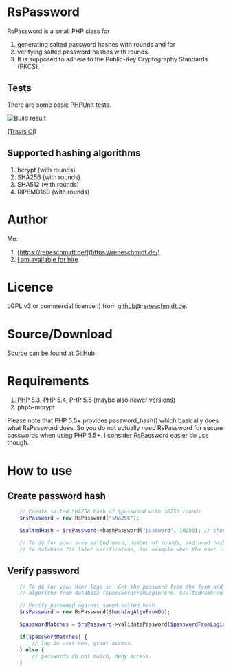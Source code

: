 # RsPassword

RsPassword is a small PHP class for

1. generating salted password hashes with rounds and for
1. verifying salted password hashes with rounds.
1. It is supposed to adhere to the Public-Key Cryptography Standards (PKCS).

## Tests

There are some basic PHPUnit tests.

![Build result](https://api.travis-ci.org/rene-s/RsPassword.png "Build result")

([Travis CI](https://travis-ci.org/rene-s/RsPassword))

## Supported hashing algorithms

1. bcrypt (with rounds)
1. SHA256 (with rounds)
1. SHA512 (with rounds)
1. RIPEMD160 (with rounds)

# Author

Me:

1. [https://reneschmidt.de/](https://reneschmidt.de/)
1. [I am available for hire](mailto:rene+_gth@reneschmidt.de)

# Licence

LGPL v3 or commercial licence :) from github@reneschmidt.de.

# Source/Download

[Source can be found at GitHub](https://github.com/rene-s/RsPassword)

# Requirements

1. PHP 5.3, PHP 5.4, PHP 5.5 (maybe also newer versions)
1. php5-mcrypt

Please note that PHP 5.5+ provides password_hash() which basically does what RsPassword does.
So you do not actually *need* RsPassword for secure passwords when using PHP 5.5+.
I consider RsPassword easier do use though.

# How to use

## Create password hash

```php
    // Create salted SHA256 hash of $password with 10250 rounds
    $rsPassword = new RsPassword("sha256");

    $saltedHash = $rsPassword->hashPassword("password", 10250); // choose 4-15 rounds when hashing using bcrypt

    // To do for you: save salted hash, number of rounds, and used hash algorithm ($saltedHash, 10250, "sha256")
    // to database for later verification, for example when the user logs in.
```

## Verify password

```php
    // To do for you: User logs in. Get the password from the form and get salted hash, number of rounds and hashing
    // algorithm from database ($passwordFromLoginForm, $saltedHashFromDb, $roundsFromDb, $hashingAlgoFromDb).

    // Verify password against saved salted hash
    $rsPassword = new RsPassword($hashingAlgoFromDb);

    $passwordMatches = $rsPassword->validatePassword($passwordFromLoginForm, $saltedHashFromDb, $roundsFromDb));

    if($passwordMatches) {
        // log in user now, grant access.
    } else {
        // passwords do not match, deny access.
    }
```

